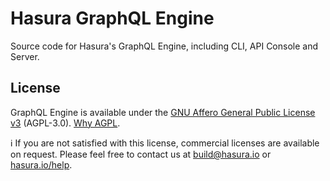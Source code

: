 # Hasura GraphQL Engine

Source code for Hasura's GraphQL Engine, including CLI, API Console and Server.


## License
GraphQL Engine is available under the [GNU Affero General Public License v3](https://www.gnu.org/licenses/agpl-3.0.en.html) (AGPL-3.0). [Why AGPL](https://gist.github.com/hasura-bot/9c36a0201a7563f7762b265a12b044d5).

:information_source: If you are not satisfied with this license, commercial licenses are available on request. Please feel free to contact us at build@hasura.io or [hasura.io/help](https://hasura.io/help).
